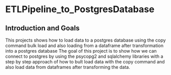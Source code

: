 # ETLPipeline_to_PostgresDatabase
## Introduction and Goals
This projects shows how to load data to a postgres database using the copy command bulk load and also loading from a dataframe after transformation into a postgres database
The goal of this project is to show how we can connect to postgres by using the psycopg2 and sqlalchemy libraries with a step by step approach of how to bult load data with the copy command and also load data from dataframes after transforming the data.


